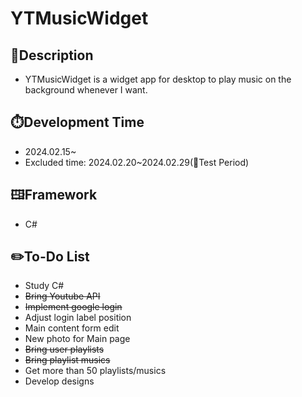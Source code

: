 # YTMusicWidget

## 📘Description
- YTMusicWidget is a widget app for desktop to play music on the background whenever I want.

## ⏱️Development Time
- 2024.02.15~
- Excluded time: 2024.02.20~2024.02.29(📘Test Period)

## 🖽Framework
- C#

## ✏️To-Do List
- Study C#
- ~~Bring Youtube API~~
- ~~Implement google login~~
- Adjust login label position
- Main content form edit
- New photo for Main page
- ~~Bring user playlists~~			
- ~~Bring playlist musics~~
- Get more than 50 playlists/musics
- Develop designs

